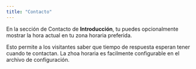 ```yaml
---
title: "Contacto"
---
```


En la sección de Contacto de **Introducción**, tu puedes opcionalmente mostrar la hora actual en tu
zona horaria preferida.

Esto permite a los visitantes saber que tiempo de respuesta esperan tener cuando te contactan. La
zhoa horaria es facilmente configurable en el archivo de configuración.
